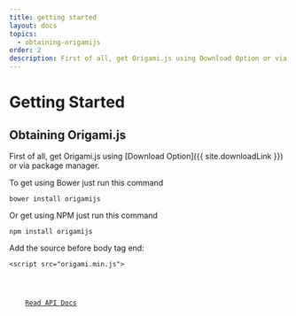 ```yaml
---
title: getting started
layout: docs
topics:
  - obtaining-origamijs
order: 2
description: First of all, get Origami.js using Download Option or via package manager. Origamijs is a powerful and Lightweight Library to create using HTML5 Canvas.
---
```


# Getting Started

## Obtaining Origami.js

First of all, get Origami.js using [Download Option]({{ site.downloadLink }}) or via package manager.

To get using Bower just run this command

<pre><code class="language-javascript">bower install origamijs</code></pre>

Or get using NPM just run this command

<pre><code class="language-javascript">npm install origamijs</code></pre>

Add the source before body tag end:

<pre><code class="language-markup">&#60;script src="origami.min.js"></script&#62;
&#60;/body&#62;</code></pre>

<div class="read-wrapper">
    <a href="../3-API-docs" class="btn btn-read">Read API Docs</a>
</div>